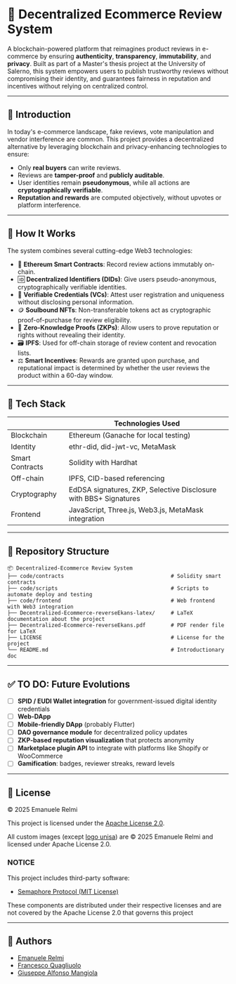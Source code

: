 # 🛒 Decentralized Ecommerce Review System

A blockchain-powered platform that reimagines product reviews in e-commerce by ensuring **authenticity**, **transparency**, **immutability**, and **privacy**.
Built as part of a Master's thesis project at the University of Salerno, this system empowers users to publish trustworthy reviews without compromising their identity, and guarantees fairness in reputation and incentives without relying on centralized control.

---

## 📌 Introduction

In today's e-commerce landscape, fake reviews, vote manipulation and vendor interference are common.
This project provides a decentralized alternative by leveraging blockchain and privacy-enhancing technologies to ensure:

- Only **real buyers** can write reviews.
- Reviews are **tamper-proof** and **publicly auditable**.
- User identities remain **pseudonymous**, while all actions are **cryptographically verifiable**.
- **Reputation and rewards** are computed objectively, without upvotes or platform interference.

---

## 🔧 How It Works

The system combines several cutting-edge Web3 technologies:

- 🧩 **Ethereum Smart Contracts**: Record review actions immutably on-chain.
- 🆔 **Decentralized Identifiers (DIDs)**: Give users pseudo-anonymous, cryptographically verifiable identities.
- 🪪 **Verifiable Credentials (VCs)**: Attest user registration and uniqueness without disclosing personal information.
- 🪙 **Soulbound NFTs**: Non-transferable tokens act as cryptographic proof-of-purchase for review eligibility.
- 🔐 **Zero-Knowledge Proofs (ZKPs)**: Allow users to prove reputation or rights without revealing their identity.
- 🗃️ **IPFS**: Used for off-chain storage of review content and revocation lists.
- ⚖️ **Smart Incentives**: Rewards are granted upon purchase, and reputational impact is determined by whether the user reviews the product within a 60-day window.

---

## 🧰 Tech Stack

|                 | Technologies Used                                                |
|-----------------|------------------------------------------------------------------|
| Blockchain      | Ethereum (Ganache for local testing)                             |
| Identity        | ethr-did, did-jwt-vc, MetaMask                                   |
| Smart Contracts | Solidity with Hardhat                                            |
| Off-chain       | IPFS, CID-based referencing                                      |
| Cryptography    | EdDSA signatures, ZKP, Selective Disclosure with BBS+ Signatures |
| Frontend        | JavaScript, Three.js, Web3.js, MetaMask integration              |

---

## 📁 Repository Structure

```
📦 Decentralized-Ecommerce Review System
├── code/contracts                                  # Solidity smart contracts
├── code/scripts                                    # Scripts to automate deploy and testing
├── code/frontend                                   # Web frontend with Web3 integration
├── Decentralized-Ecommerce-reverseEkans-latex/     # LaTeX documentation about the project
├── Decentralized-Ecommerce-reverseEkans.pdf        # PDF render file for LaTeX
├── LICENSE                                         # License for the project
└── README.md                                       # Introductionary doc
```

---

## ✅ TO DO: Future Evolutions

- [ ] **SPID / EUDI Wallet integration** for government-issued digital identity credentials
- [ ] **Web-DApp**
- [ ] **Mobile-friendly DApp** (probably Flutter)
- [ ] **DAO governance module** for decentralized policy updates
- [ ] **ZKP-based reputation visualization** that protects anonymity
- [ ] **Marketplace plugin API** to integrate with platforms like Shopify or WooCommerce
- [ ] **Gamification**: badges, reviewer streaks, reward levels

---

## 📜 License
© 2025 Emanuele Relmi

This project is licensed under the [Apache License 2.0](./LICENSE).

All custom images (except [logo unisa](Decentralized-Ecommerce-reverseEkans-latex/Images/logo_unisa.png)) are © 2025 Emanuele Relmi and licensed under Apache License 2.0.

### NOTICE

This project includes third-party software:

  - [Semaphore Protocol (MIT License)](https://github.com/semaphore-protocol/semaphore)

These components are distributed under their respective licenses and
are not covered by the Apache License 2.0 that governs this project

---

## 👤 Authors
- [Emanuele Relmi](https://github.com/Kirito-Emo)
- [Francesco Quagliuolo](https://github.com/quagliofranci)
- [Giuseppe Alfonso Mangiola](https://github.com/PeppeMangiola)